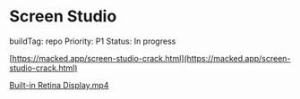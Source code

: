 # Screen Studio

buildTag: repo
Priority: P1
Status: In progress

[https://macked.app/screen-studio-crack.html](https://macked.app/screen-studio-crack.html)

[Built-in Retina Display.mp4](Screen%20Studio%20114208f5db904ad3a24d89455f6cbd43/Built-in_Retina_Display.mp4)